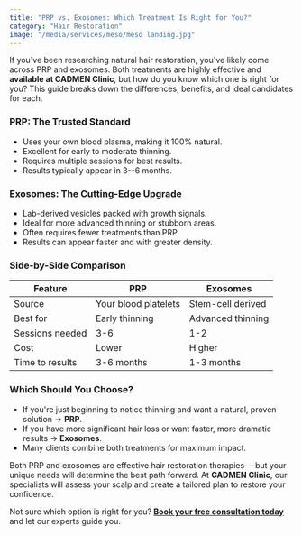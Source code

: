 ```yaml
---
title: "PRP vs. Exosomes: Which Treatment Is Right for You?"
category: "Hair Restoration"
image: "/media/services/meso/meso landing.jpg"
---
```

If you've been researching natural hair restoration, you've likely come
across PRP and exosomes. Both treatments are highly effective and
**available at CADMEN Clinic**, but how do you know which one is right
for you? This guide breaks down the differences, benefits, and ideal
candidates for each.

### **PRP: The Trusted Standard**

- Uses your own blood plasma, making it 100% natural.
- Excellent for early to moderate thinning.
- Requires multiple sessions for best results.
- Results typically appear in 3--6 months.

### **Exosomes: The Cutting-Edge Upgrade**

- Lab-derived vesicles packed with growth signals.
- Ideal for more advanced thinning or stubborn areas.
- Often requires fewer treatments than PRP.
- Results can appear faster and with greater density.

### **Side-by-Side Comparison**

| Feature | PRP | Exosomes |
| --- | --- | --- |
| Source | Your blood platelets | Stem-cell derived |
| Best for | Early thinning | Advanced thinning |
| Sessions needed | 3-6 | 1-2 |
| Cost | Lower | Higher |
| Time to results | 3-6 months | 1-3 months |

### **Which Should You Choose?**

- If you're just beginning to notice thinning and want a natural,
proven solution → **PRP**.
- If you have more significant hair loss or want faster, more dramatic
results → **Exosomes**.
- Many clients combine both treatments for maximum impact.

Both PRP and exosomes are effective hair restoration therapies---but
your unique needs will determine the best path forward. At **CADMEN
Clinic**, our specialists will assess your scalp and create a tailored
plan to restore your confidence.

Not sure which option is right for you? **[Book your free consultation
today](/book-now)** and let our experts guide you.
